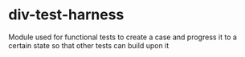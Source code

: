 # div-test-harness
Module used for functional tests to create a case and progress it to a certain state so that other tests can build upon it
